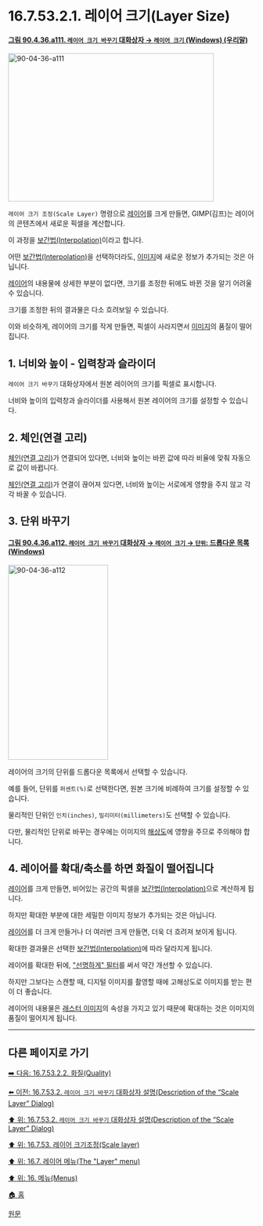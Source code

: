 # 16.7.53.2.1. 레이어 크기(Layer Size)

<a id="90-04-36-a111"></a>

#### [그림 90.4.36.a111. `레이어 크기 바꾸기` 대화상자 → `레이어 크기` (Windows) (우리말)](./90-04-0036-scale_layer.md#90-04-36-a111)
<img width="420" height="302" alt="90-04-36-a111" src="https://github.com/user-attachments/assets/d30ced39-6893-45f3-9837-1a7419bcda6f" />

`레이어 크기 조정(Scale Layer)` 명령으로 [레이어](./19-glossaryx-layer.md)를 크게 만들면, GIMP(김프)는 레이어의 콘텐츠에서 새로운 픽셀을 계산합니다.

이 과정을 [보간법(Interpolation)](./19-glossaryx-interpolation.md)이라고 합니다.

어떤 [보간법(Interpolation)](./19-glossaryx-interpolation.md)을 선택하더라도, [이미지](./19-glossaryx-image.md)에 새로운 정보가 추가되는 것은 아닙니다.

[레이어](./19-glossaryx-layer.md)의 내용물에 상세한 부분이 없다면, 크기를 조정한 뒤에도 바뀐 것을 알기 어려울 수 있습니다.

크기를 조정한 뒤의 결과물은 다소 흐려보일 수 있습니다.

이와 비슷하게, 레이어의 크기를 작게 만들면, 픽셀이 사라지면서 [이미지](./19-glossaryx-image.md)의 품질이 떨어집니다.

<a id="16-07-53-02-01-s1"></a>

## 1. 너비와 높이 - 입력창과 슬라이더
`레이어 크기 바꾸기` 대화상자에서 원본 레이어의 크기를 픽셀로 표시합니다.

너비와 높이의 입력창과 슬라이더를 사용해서 원본 레이어의 크기를 설정할 수 있습니다.

<a id="16-07-53-02-01-s2"></a>

## 2. 체인(연결 고리)
[체인(연결 고리)](./19-glossaryx-chain.md)가 연결되어 있다면, 너비와 높이는 바뀐 값에 따라 비율에 맞춰 자동으로 값이 바뀝니다.

[체인(연결 고리)](./19-glossaryx-chain.md)가 연결이 끊어져 있다면, 너비와 높이는 서로에게 영향을 주지 않고 각각 바꿀 수 있습니다.

<a id="16-07-53-02-01-s3"></a>

## 3. 단위 바꾸기

<a id="90-04-36-a112"></a>

#### [그림 90.4.36.a112. `레이어 크기 바꾸기` 대화상자 → `레이어 크기` → `단위`: 드롭다운 목록 (Windows)](./90-04-0036-scale_layer.md#90-04-36-a112)
<img width="204" height="397" alt="90-04-36-a112" src="https://github.com/user-attachments/assets/87e46d34-77bb-49d2-b22a-8c86acff25ac" />

레이어의 크기의 단위를 드롭다운 목록에서 선택할 수 있습니다.

예를 들어, 단위를 `퍼센트(%)`로 선택한다면, 원본 크기에 비례하여 크기를 설정할 수 있습니다.

물리적인 단위인 `인치(inches)`, `밀리미터(millimeters)`도 선택할 수 있습니다.

다만, 물리적인 단위로 바꾸는 경우에는 이미지의 [해상도](./19-glossaryx-resolution.md)에 영향을 주므로 주의해야 합니다.

<a id="16-07-53-02-01-s4"></a>

## 4. 레이어를 확대/축소를 하면 화질이 떨어집니다
[레이어](./19-glossaryx-layer.md)를 크게 만들면, 비어있는 공간의 픽셀을 [보간법(Interpolation)](./19-glossaryx-interpolation.md)으로 계산하게 됩니다.

하지만 확대한 부분에 대한 세밀한 이미지 정보가 추가되는 것은 아닙니다.

[레이어](./19-glossaryx-layer.md)를 더 크게 만들거나 더 여러번 크게 만들면, 더욱 더 흐려져 보이게 됩니다.

확대한 결과물은 선택한 [보간법(Interpolation)](./19-glossaryx-interpolation.md)에 따라 달라지게 됩니다.

레이어를 확대한 뒤에, ["선명하게" 필터](./17-04-08-sharpen-unsharp-mask.md)를 써서 약간 개선할 수 있습니다.

하지만 그보다는 스캔할 때, 디지털 이미지를 촬영할 때에 고해상도로 이미지를 받는 편이 더 좋습니다.

레이어의 내용물은 [래스터 이미지](./19-glossaryx-raster_graphics.md)의 속성을 가지고 있기 때문에 확대하는 것은 이미지의 품질이 떨어지게 됩니다.

***

## 다른 페이지로 가기

[➡️ 다음: 16.7.53.2.2. 화질(Quality)](./16-07-53-02-02-quality.md)

[⬅️ 이전: 16.7.53.2. `레이어 크기 바꾸기` 대화상자 설명(Description of the “Scale Layer” Dialog)](./16-07-53-02-00-description_of_the_scale_layer_dialog.md)

[⬆️ 위: 16.7.53.2. `레이어 크기 바꾸기` 대화상자 설명(Description of the “Scale Layer” Dialog)](./16-07-53-02-00-description_of_the_scale_layer_dialog.md)

[⬆️ 위: 16.7.53. 레이어 크기조정(Scale layer)](./16-07-53-00-scale_layer.md)

[⬆️ 위: 16.7. 레이어 메뉴(The "Layer" menu)](./16-07-00-the-layer-menu.md)

[⬆️ 위: 16. 메뉴(Menus)](./16-00-menus.md)

[🏠 홈](./00-home.md)

[원문](https://docs.gimp.org/2.10/ko/gimp-layer-scale.html#idm30361)